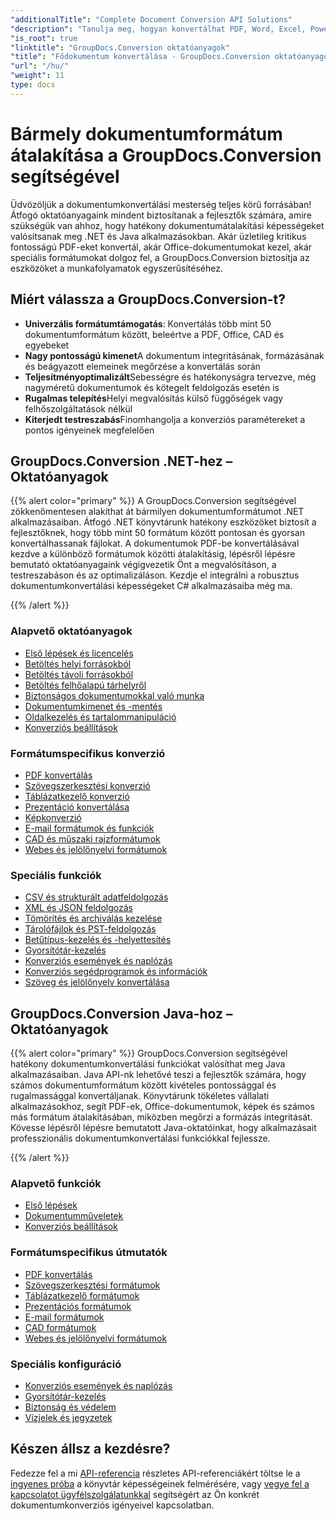 ```yaml
---
"additionalTitle": "Complete Document Conversion API Solutions"
"description": "Tanulja meg, hogyan konvertálhat PDF, Word, Excel, PowerPoint és több mint 50 formátumot lépésről lépésre bemutató oktatóanyagaink segítségével. Valósítsa meg a zökkenőmentes dokumentumkonvertálást alkalmazásaiban."
"is_root": true
"linktitle": "GroupDocs.Conversion oktatóanyagok"
"title": "Fődokumentum konvertálása - GroupDocs.Conversion oktatóanyagok és útmutatók"
"url": "/hu/"
"weight": 11
type: docs
---
```

# Bármely dokumentumformátum átalakítása a GroupDocs.Conversion segítségével

Üdvözöljük a dokumentumkonvertálási mesterség teljes körű forrásában! Átfogó oktatóanyagaink mindent biztosítanak a fejlesztők számára, amire szükségük van ahhoz, hogy hatékony dokumentumátalakítási képességeket valósítsanak meg .NET és Java alkalmazásokban. Akár üzletileg kritikus fontosságú PDF-eket konvertál, akár Office-dokumentumokat kezel, akár speciális formátumokat dolgoz fel, a GroupDocs.Conversion biztosítja az eszközöket a munkafolyamatok egyszerűsítéséhez.

## Miért válassza a GroupDocs.Conversion-t?

- **Univerzális formátumtámogatás**: Konvertálás több mint 50 dokumentumformátum között, beleértve a PDF, Office, CAD és egyebeket
- **Nagy pontosságú kimenet**A dokumentum integritásának, formázásának és beágyazott elemeinek megőrzése a konvertálás során
- **Teljesítményoptimalizált**Sebességre és hatékonyságra tervezve, még nagyméretű dokumentumok és kötegelt feldolgozás esetén is
- **Rugalmas telepítés**Helyi megvalósítás külső függőségek vagy felhőszolgáltatások nélkül
- **Kiterjedt testreszabás**Finomhangolja a konverziós paramétereket a pontos igényeinek megfelelően

## GroupDocs.Conversion .NET-hez – Oktatóanyagok

{{% alert color="primary" %}}
A GroupDocs.Conversion segítségével zökkenőmentesen alakíthat át bármilyen dokumentumformátumot .NET alkalmazásaiban. Átfogó .NET könyvtárunk hatékony eszközöket biztosít a fejlesztőknek, hogy több mint 50 formátum között pontosan és gyorsan konvertálhassanak fájlokat. A dokumentumok PDF-be konvertálásával kezdve a különböző formátumok közötti átalakításig, lépésről lépésre bemutató oktatóanyagaink végigvezetik Önt a megvalósításon, a testreszabáson és az optimalizáláson. Kezdje el integrálni a robusztus dokumentumkonvertálási képességeket C# alkalmazásaiba még ma.

{{% /alert %}}

### Alapvető oktatóanyagok

- [Első lépések és licencelés](./net/getting-started-licensing/)
- [Betöltés helyi forrásokból](./net/loading-from-local-sources/)
- [Betöltés távoli forrásokból](./net/loading-from-remote-sources/)
- [Betöltés felhőalapú tárhelyről](./net/loading-from-cloud-storage/)
- [Biztonságos dokumentumokkal való munka](./net/working-with-secure-documents/)
- [Dokumentumkimenet és -mentés](./net/document-output-saving/)
- [Oldalkezelés és tartalommanipuláció](./net/page-management-content-manipulation/)
- [Konverziós beállítások](./net/conversion-options-settings/)

### Formátumspecifikus konverzió

- [PDF konvertálás](./net/pdf-conversion/)
- [Szövegszerkesztési konverzió](./net/word-processing-conversion/)
- [Táblázatkezelő konverzió](./net/spreadsheet-conversion/)
- [Prezentáció konvertálása](./net/presentation-conversion/)
- [Képkonverzió](./net/image-conversion/)
- [E-mail formátumok és funkciók](./net/email-formats-features/)
- [CAD és műszaki rajzformátumok](./net/cad-technical-drawing-formats/)
- [Webes és jelölőnyelvi formátumok](./net/web-markup-formats/)

### Speciális funkciók

- [CSV és strukturált adatfeldolgozás](./net/csv-structured-data-processing/)
- [XML és JSON feldolgozás](./net/xml-json-processing/)
- [Tömörítés és archiválás kezelése](./net/compression-archive-handling/)
- [Tárolófájlok és PST-feldolgozás](./net/storage-files-pst-processing/)
- [Betűtípus-kezelés és -helyettesítés](./net/font-handling-substitution/)
- [Gyorsítótár-kezelés](./net/cache-management/)
- [Konverziós események és naplózás](./net/conversion-events-logging/)
- [Konverziós segédprogramok és információk](./net/conversion-utilities-information/)
- [Szöveg és jelölőnyelv konvertálása](./net/text-markup-conversion/)

## GroupDocs.Conversion Java-hoz – Oktatóanyagok

{{% alert color="primary" %}}
GroupDocs.Conversion segítségével hatékony dokumentumkonvertálási funkciókat valósíthat meg Java alkalmazásaiban. Java API-nk lehetővé teszi a fejlesztők számára, hogy számos dokumentumformátum között kivételes pontossággal és rugalmassággal konvertáljanak. Könyvtárunk tökéletes vállalati alkalmazásokhoz, segít PDF-ek, Office-dokumentumok, képek és számos más formátum átalakításában, miközben megőrzi a formázás integritását. Kövesse lépésről lépésre bemutatott Java-oktatóinkat, hogy alkalmazásait professzionális dokumentumkonvertálási funkciókkal fejlessze.

{{% /alert %}}

### Alapvető funkciók

- [Első lépések](./java/getting-started/)
- [Dokumentumműveletek](./java/document-operations/)
- [Konverziós beállítások](./java/conversion-options/)

### Formátumspecifikus útmutatók

- [PDF konvertálás](./java/pdf-conversion/)
- [Szövegszerkesztési formátumok](./java/word-processing-formats/)
- [Táblázatkezelő formátumok](./java/spreadsheet-formats/)
- [Prezentációs formátumok](./java/presentation-formats/)
- [E-mail formátumok](./java/email-formats/)
- [CAD formátumok](./java/cad-formats/)
- [Webes és jelölőnyelvi formátumok](./java/web-markup-formats/)

### Speciális konfiguráció

- [Konverziós események és naplózás](./java/conversion-events-logging/)
- [Gyorsítótár-kezelés](./java/cache-management/)
- [Biztonság és védelem](./java/security-protection/)
- [Vízjelek és jegyzetek](./java/watermarks-annotations/)

## Készen állsz a kezdésre?

Fedezze fel a mi [API-referencia](https://reference.groupdocs.com/) részletes API-referenciákért töltse le a [ingyenes próba](https://releases.groupdocs.com/) a könyvtár képességeinek felmérésére, vagy [vegye fel a kapcsolatot ügyfélszolgálatunkkal](https://forum.groupdocs.com/) segítségért az Ön konkrét dokumentumkonverziós igényeivel kapcsolatban.